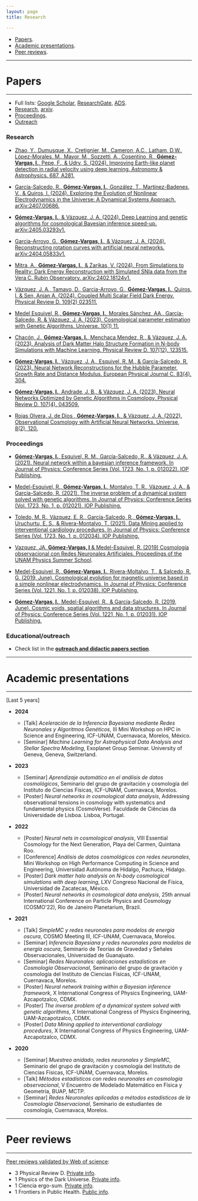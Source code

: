 ```yaml
---
layout: page
title: Research

---
```


- [Papers](#list-of-papers).
- [Academic presentations](#academic-presentations).
- [Peer reviews](#peer-reviews).


-----------------------------------------------------------

# Papers

---

- Full lists: [Google Scholar](https://scholar.google.com.mx/citations?user=c9OLfMcAAAAJ&hl=es), [ResearchGate](https://www.researchgate.net/profile/Isidro-Gomez-Vargas), [ADS](https://ui.adsabs.harvard.edu/search/q=author%3A%22G%C3%B3mez-Vargas%2C%20Isidro%22&sort=date%20desc%2C%20bibcode%20desc&p_=0).
- [Research](#research), [arxiv](https://arxiv.org/search/?query=G%C3%B3mez-Vargas%2C+Isidro&searchtype=author&abstracts=show&order=-announced_date_first&size=50).
- [Proceedings](#proceedings).
- [Outreach](#educational/outreach)

<!--
	- [InspireHep](https://inspirehep.net/authors/1862237).
- [Web of Science](https://www.webofscience.com/wos/author/record/GYD-5531-2022). 
-->


### Research

- [Zhao, Y., Dumusque, X., Cretignier, M., Cameron, A.C., Latham, D.W., López-Morales, M., Mayor, M., Sozzetti, A., Cosentino, R., **Gómez-Vargas, I.**, Pepe, F., & Udry, S. (2024). Improving Earth-like planet detection in radial velocity using deep learning. Astronomy & Astrophysics. 687, A281.](https://doi.org/10.1051/0004-6361/202450022)

- [García-Salcedo, R., **Gómez-Vargas, I.**, González, T., Martinez-Badenes, V., & Quiros, I. (2024). Exploring the Evolution of Nonlinear Electrodynamics in the Universe: A Dynamical Systems Approach. arXiv:2407.00686.](https://arxiv.org/abs/2407.00686)

- [**Gómez-Vargas, I.**, & Vázquez, J. A. (2024). Deep Learning and genetic algorithms for cosmological Bayesian inference speed-up. arXiv:2405.03293v1.](https://arxiv.org/abs/2405.03293)

- [Garcia-Arroyo, G., **Gómez-Vargas, I.**, & Vázquez, J. A. (2024). Reconstructing rotation curves with artificial neural networks. arXiv:2404.05833v1.](https://arxiv.org/abs/2404.05833)

- [Mitra, A., **Gómez-Vargas, I.**, & Zarikas, V. (2024). From Simulations to Reality: Dark Energy Reconstruction with Simulated SNIa data from the Vera C. Rubin Observatory. arXiv:2402.18124v1.](https://arxiv.org/abs/2402.18124)

- [Vázquez, J. A., Tamayo, D., Garcia-Arroyo, G., **Gómez-Vargas, I.**, Quiros, I. & Sen, Anjan A. (2024). Coupled Multi Scalar Field Dark Energy. Physical Review D. 109(2) 023511.](https://link.aps.org/doi/10.1103/PhysRevD.109.023511)

- [Medel Esquivel, R., **Gómez-Vargas, I.**, Morales Sánchez, AA., García-Salcedo, R. & Vázquez, J. A. (2023). Cosmological parameter estimation with Genetic Algorithms. Universe. 10(1) 11.](https://www.mdpi.com/2218-1997/10/1/11)

- [Chacón, J., **Gómez-Vargas, I.**, Menchaca Mendez, R., & Vázquez, J. A. (2023). Analysis of Dark Matter Halo Structure Formation in N-body Simulations with Machine Learning. Physical Review D. 107(12). 123515.](https://journals.aps.org/prd/abstract/10.1103/PhysRevD.107.123515)

- [**Gómez-Vargas, I.**, Vázquez, J. A., Esquivel, R. M., & García-Salcedo, R. (2023). Neural Network Reconstructions for the Hubble Parameter, Growth Rate and Distance Modulus. European Physical Journal C. 83(4). 304.](https://doi.org/10.1140/epjc/s10052-023-11435-9)

- [**Gómez-Vargas, I.**, Andrade, J. B., & Vázquez, J. A. (2023). Neural Networks Optimized by Genetic Algorithms in Cosmology. Physical Review D. 107(4). 043509.](https://journals.aps.org/prd/abstract/10.1103/PhysRevD.107.043509) 

- [Rojas Olvera, J. de Dios , **Gómez-Vargas, I.**, & Vázquez, J. A. (2022). Observational Cosmology with Artificial Neural Networks. Universe, 8(2), 120.](https://www.mdpi.com/2218-1997/8/2/120)


### Proceedings 

- [**Gómez-Vargas, I.**, Esquivel, R. M., García-Salcedo, R., & Vázquez, J. A. (2021). Neural network within a bayesian inference framework. In Journal of Physics: Conference Series (Vol. 1723, No. 1, p. 012022). IOP Publishing.](https://iopscience.iop.org/article/10.1088/1742-6596/1723/1/012022/meta)

- [Medel-Esquivel, R., **Gómez-Vargas, I.**, Montalvo, T. R., Vázquez, J. A., & García-Salcedo, R. (2021). The inverse problem of a dynamical system solved with genetic algorithms. In Journal of Physics: Conference Series (Vol. 1723, No. 1, p. 012021). IOP Publishing.](https://iopscience.iop.org/article/10.1088/1742-6596/1723/1/012021/meta)

- [Toledo, M. R., Vázquez, E. R., García-Salcedo, R., **Gómez-Vargas, I.**, Uruchurtu, E. S., & Rivera-Montalvo, T. (2021). Data Mining applied to interventional cardiology procedures. In Journal of Physics: Conference Series (Vol. 1723, No. 1, p. 012034). IOP Publishing.](https://iopscience.iop.org/article/10.1088/1742-6596/1723/1/012034/meta)

- [Vazquez, JA, **Gómez-Vargas, I** & Medel-Esquivel, R. (2019) Cosmología observacional con Redes Neuronales Artificiales. Proceedings of the UNAM Physics Summer School](https://www.fis.unam.mx/pdfs/Memorias%20Escuela%20de%20Verano%202019.pdf#page=97).

- [Medel-Esquivel, R., **Gómez-Vargas, I.**, Rivera-Moltalvo, T., & Salcedo, R. G. (2019, June). Cosmological evolution for magnetic universe based in a simple nonlinear electrodynamics. In Journal of Physics: Conference Series (Vol. 1221, No. 1, p. 012038). IOP Publishing.](https://iopscience.iop.org/article/10.1088/1742-6596/1221/1/012038/meta)

- [**Gómez-Vargas, I.**, Medel-Esquivel, R., & García-Salcedo, R. (2019, June). Cosmic voids, spatial algorithms and data structures. In Journal of Physics: Conference Series (Vol. 1221, No. 1, p. 012031). IOP Publishing.](https://iopscience.iop.org/article/10.1088/1742-6596/1221/1/012031/meta)
 


### Educational/outreach

- Check list in the [**outreach and didactic papers section**](https://igomezv.github.io/outreach/#papers).

-----

# Academic presentations
-----
[Last 5 years]

- **2024**
	- [Talk] *Aceleración de la Inferencia Bayesiana mediante Redes Neuronales y Algoritmos Genéticos*, III Mini Workshop on HPC in Science and Engineering, ICF-UNAM, Cuernavaca, Morelos, México.
	- [Seminar] *Machine Learning for Astrophysical Data Analysis and Stellar Spectra Modeling*, Exoplanet Group Seminar. University of Geneva, Geneva, Switzerland.

- **2023** 
	- [Seminar] *Aprendizaje automático en el análisis de datos cosmológicos*, Seminario del grupo de gravitación y cosmología del Instituto de Ciencias Físicas, ICF-UNAM, Cuernavaca, Morelos.
	- [Poster] *Neural networks in cosmological data analysis*, Addressing observational tensions in cosmology with systematics and fundamental physics (CosmoVerse). Faculdade de Ciências da Universidade de Lisboa. Lisboa, Portugal.

- **2022** 
	- [Poster] *Neural nets in cosmological analysis*, VIII Essential Cosmology for the Next Generation, Playa del Carmen, Quintana Roo.
	- [Conference] *Análisis de datos cosmológicos con redes neuronales*, Mini Workshop on High Performance Computing in Science and Engineering, Universidad Autónoma de Hidalgo, Pachuca, Hidalgo.
	- [Poster] *Dark matter halo analysis on N-body cosmological simulations with deep learning*, LXV Congreso Nacional de Física, Universidad de Zacatecas, México.
	- [Poster] *Neural networks in cosmological data analysis*, 25th annual International Conference on Particle Physics and Cosmology (COSMO'22), Rio de Janeiro Planetarium, Brazil.

- **2021** 
	- [Talk] *SimpleMC y redes neuronales para modelos de energía oscura*, COSMO Meeting III, ICF-UNAM, Cuernavaca, Morelos.
	- [Seminar] *Inferencia Bayesiana y redes neuronales para modelos de energía oscura*, Seminario de Teorías de Gravedad y Señales Observacionales, Universidad de Guanajuato.
	- [Seminar] *Redes Neuronales: aplicaciones estadísticas en Cosmología Observacional*, Seminario del grupo de gravitación y cosmología del Instituto de Ciencias Físicas, ICF-UNAM, Cuernavaca, Morelos.
	- [Poster] *Neural network training within a Bayesian inference framework*, X International Congress of Physics Engineering, UAM-Azcapotzalco, CDMX.
	- [Poster] *The inverse problem of a dynamical system solved with genetic algorithms*, X International Congress of Physics Engineering, UAM-Azcapotzalco, CDMX.
	- [Poster] *Data Mining applied to interventional cardiology procedures*, X International Congress of Physics Engineering, UAM-Azcapotzalco, CDMX.
	
- **2020** 
	- [Seminar] *Muestreo anidado, redes neuronales y SimpleMC*, Seminario del grupo de gravitación y cosmología del Instituto de Ciencias Físicas, ICF-UNAM, Cuernavaca, Morelos.
	- [Talk] *Métodos estadísticos con redes neuronales en cosmología observacional*, V Encuentro de Modelado Matemático en Física y Geometría, BUAP, MCTP.
	- [Seminar] *Redes Neuronales aplicadas a métodos estadísticos de la Cosmología Observacional*, Seminario de estudiantes de cosmología, Cuernavaca, Morelos. 

<!--
- **2019** 
	- [Poster] *Artificial Neural Networks as optimizers in Bayesian inference*, I Taller conjunto de Deep Learning y Ciencia de Datos, CIMAT, Guanajuato, México.
	- [Poster] *Estado del arte de la aplicación de las Redes Neuronales Artificiales en Radiología diagnóstica*, XIX International Symposium on Solid State Dosimetry, Zacatecas, México.
   - **2018** 
	- [Talk] *Algoritmos de ciencias de datos para vacíos cósmicos*, Escuela Nacional de Cosmología Guanajuato. Guanajuato, México.
	- [Poster] *Cosmological evolution for magnetic universe based in a simple nonlinear electrodynamics*, IX International Congress of Physics Engineering, UAM-Azcapotzalco, CDMX.
	- [Poster] *Cosmic voids, spatial algorithms and data structures*, IX International Congress of Physics Engineering, UAM-Azcapotzalco, CDMX.
- **2017**
	- [Talk] *Analisis de datos cosmológicos para el estudio de vacíos cósmicos*, Simposio de Tecnología Avanzada, CDMX. 
	- [Conference] *La Realidad Aumentada como herramienta didáctica en geometría 3D*, LASERA, CDMX.  -->

	
-----

# Peer reviews
-----

[Peer reviews validated by Web of science](https://www.webofscience.com/wos/author/record/GYD-5531-2022):

- 3 Physical Review D. [Private info](https://journals.aps.org/prd/).
- 1 Physics of the Dark Universe. [Private info](https://www.sciencedirect.com/journal/physics-of-the-dark-universe).
- 1 Ciencia ergo-sum. [Private info](https://cienciaergosum.uaemex.mx).
- 1 Frontiers in Public Health. [Public info](https://www.frontiersin.org/articles/10.3389/fpubh.2022.939758/full).

